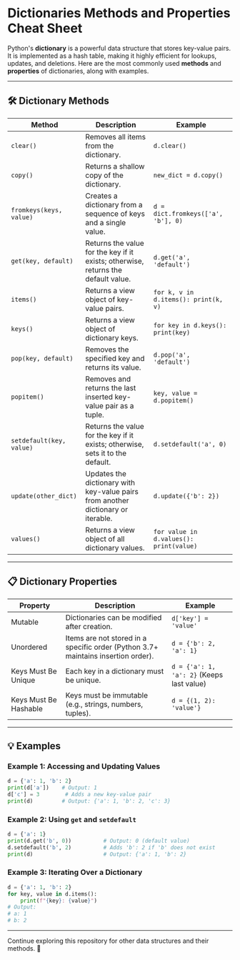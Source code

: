 # Dictionaries Methods and Properties Cheat Sheet

Python's **dictionary** is a powerful data structure that stores key-value pairs. It is implemented as a hash table, making it highly efficient for lookups, updates, and deletions. Here are the most commonly used **methods** and **properties** of dictionaries, along with examples.

---

## 🛠 Dictionary Methods

| **Method**             | **Description**                                                                 | **Example**                                  |
|-------------------------|---------------------------------------------------------------------------------|----------------------------------------------|
| `clear()`               | Removes all items from the dictionary.                                          | `d.clear()`                                  |
| `copy()`                | Returns a shallow copy of the dictionary.                                       | `new_dict = d.copy()`                        |
| `fromkeys(keys, value)` | Creates a dictionary from a sequence of keys and a single value.                | `d = dict.fromkeys(['a', 'b'], 0)`           |
| `get(key, default)`     | Returns the value for the key if it exists; otherwise, returns the default value.| `d.get('a', 'default')`                      |
| `items()`               | Returns a view object of key-value pairs.                                       | `for k, v in d.items(): print(k, v)`         |
| `keys()`                | Returns a view object of dictionary keys.                                       | `for key in d.keys(): print(key)`            |
| `pop(key, default)`     | Removes the specified key and returns its value.                                | `d.pop('a', 'default')`                      |
| `popitem()`             | Removes and returns the last inserted key-value pair as a tuple.                | `key, value = d.popitem()`                   |
| `setdefault(key, value)`| Returns the value for the key if it exists; otherwise, sets it to the default.   | `d.setdefault('a', 0)`                       |
| `update(other_dict)`    | Updates the dictionary with key-value pairs from another dictionary or iterable.| `d.update({'b': 2})`                         |
| `values()`              | Returns a view object of all dictionary values.                                 | `for value in d.values(): print(value)`      |

---

## 📋 Dictionary Properties

| **Property**     | **Description**                                                                   | **Example**                      |
|-------------------|-----------------------------------------------------------------------------------|----------------------------------|
| Mutable           | Dictionaries can be modified after creation.                                     | `d['key'] = 'value'`             |
| Unordered         | Items are not stored in a specific order (Python 3.7+ maintains insertion order).| `d = {'b': 2, 'a': 1}`           |
| Keys Must Be Unique | Each key in a dictionary must be unique.                                          | `d = {'a': 1, 'a': 2}` (Keeps last value) |
| Keys Must Be Hashable | Keys must be immutable (e.g., strings, numbers, tuples).                         | `d = {(1, 2): 'value'}`          |

---

## 💡 Examples

### Example 1: Accessing and Updating Values
```python
d = {'a': 1, 'b': 2}
print(d['a'])    # Output: 1
d['c'] = 3        # Adds a new key-value pair
print(d)         # Output: {'a': 1, 'b': 2, 'c': 3}
```

### Example 2: Using `get` and `setdefault`
```python
d = {'a': 1}
print(d.get('b', 0))          # Output: 0 (default value)
d.setdefault('b', 2)          # Adds 'b': 2 if 'b' does not exist
print(d)                      # Output: {'a': 1, 'b': 2}
```

### Example 3: Iterating Over a Dictionary
```python
d = {'a': 1, 'b': 2}
for key, value in d.items():
    print(f"{key}: {value}")
# Output:
# a: 1
# b: 2
```

---

Continue exploring this repository for other data structures and their methods. 🚀
